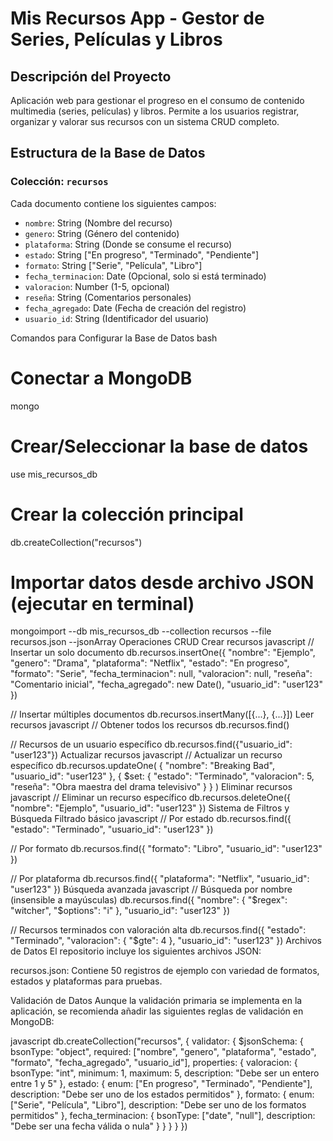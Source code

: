 # Mis Recursos App - Gestor de Series, Películas y Libros

## Descripción del Proyecto

Aplicación web para gestionar el progreso en el consumo de contenido multimedia (series, películas) y libros. Permite a los usuarios registrar, organizar y valorar sus recursos con un sistema CRUD completo.

## Estructura de la Base de Datos

### Colección: `recursos`

Cada documento contiene los siguientes campos:

- `nombre`: String (Nombre del recurso)
- `genero`: String (Género del contenido)
- `plataforma`: String (Donde se consume el recurso)
- `estado`: String ["En progreso", "Terminado", "Pendiente"]
- `formato`: String ["Serie", "Película", "Libro"]
- `fecha_terminacion`: Date (Opcional, solo si está terminado)
- `valoracion`: Number (1-5, opcional)
- `reseña`: String (Comentarios personales)
- `fecha_agregado`: Date (Fecha de creación del registro)
- `usuario_id`: String (Identificador del usuario)

Comandos para Configurar la Base de Datos
bash
# Conectar a MongoDB
mongo

# Crear/Seleccionar la base de datos
use mis_recursos_db

# Crear la colección principal
db.createCollection("recursos")

# Importar datos desde archivo JSON (ejecutar en terminal)
mongoimport --db mis_recursos_db --collection recursos --file recursos.json --jsonArray
Operaciones CRUD
Crear recursos
javascript
// Insertar un solo documento
db.recursos.insertOne({
  "nombre": "Ejemplo",
  "genero": "Drama",
  "plataforma": "Netflix",
  "estado": "En progreso",
  "formato": "Serie",
  "fecha_terminacion": null,
  "valoracion": null,
  "reseña": "Comentario inicial",
  "fecha_agregado": new Date(),
  "usuario_id": "user123"
})

// Insertar múltiples documentos
db.recursos.insertMany([{...}, {...}])
Leer recursos
javascript
// Obtener todos los recursos
db.recursos.find()

// Recursos de un usuario específico
db.recursos.find({"usuario_id": "user123"})
Actualizar recursos
javascript
// Actualizar un recurso específico
db.recursos.updateOne(
  { "nombre": "Breaking Bad", "usuario_id": "user123" },
  { 
    $set: { 
      "estado": "Terminado",
      "valoracion": 5,
      "reseña": "Obra maestra del drama televisivo" 
    } 
  }
)
Eliminar recursos
javascript
// Eliminar un recurso específico
db.recursos.deleteOne({ "nombre": "Ejemplo", "usuario_id": "user123" })
Sistema de Filtros y Búsqueda
Filtrado básico
javascript
// Por estado
db.recursos.find({ 
  "estado": "Terminado", 
  "usuario_id": "user123" 
})

// Por formato
db.recursos.find({ "formato": "Libro", "usuario_id": "user123" })

// Por plataforma
db.recursos.find({ "plataforma": "Netflix", "usuario_id": "user123" })
Búsqueda avanzada
javascript
// Búsqueda por nombre (insensible a mayúsculas)
db.recursos.find({ 
  "nombre": { "$regex": "witcher", "$options": "i" },
  "usuario_id": "user123"
})

// Recursos terminados con valoración alta
db.recursos.find({ 
  "estado": "Terminado",
  "valoracion": { "$gte": 4 },
  "usuario_id": "user123"
})
Archivos de Datos
El repositorio incluye los siguientes archivos JSON:

recursos.json: Contiene 50 registros de ejemplo con variedad de formatos, estados y plataformas para pruebas.

Validación de Datos
Aunque la validación primaria se implementa en la aplicación, se recomienda añadir las siguientes reglas de validación en MongoDB:

javascript
db.createCollection("recursos", {
  validator: {
    $jsonSchema: {
      bsonType: "object",
      required: ["nombre", "genero", "plataforma", "estado", "formato", "fecha_agregado", "usuario_id"],
      properties: {
        valoracion: {
          bsonType: "int",
          minimum: 1,
          maximum: 5,
          description: "Debe ser un entero entre 1 y 5"
        },
        estado: {
          enum: ["En progreso", "Terminado", "Pendiente"],
          description: "Debe ser uno de los estados permitidos"
        },
        formato: {
          enum: ["Serie", "Película", "Libro"],
          description: "Debe ser uno de los formatos permitidos"
        },
        fecha_terminacion: {
          bsonType: ["date", "null"],
          description: "Debe ser una fecha válida o nula"
        }
      }
    }
  }
})